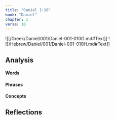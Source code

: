 ```yaml
---
title: "Daniel 1:10"
book: "Daniel"
chapter: 1
verse: 10
---
```

![[/Greek/Daniel/001/Daniel-001-010G.md#Text]]
![[/Hebrew/Daniel/001/Daniel-001-010H.md#Text]]

## Analysis

#### Words

#### Phrases

#### Concepts

## Reflections
